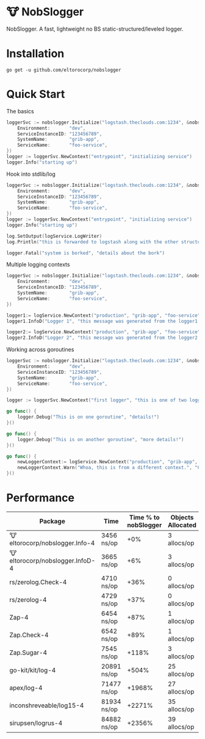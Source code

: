 # :cow: NobSlogger
NobSlogger. A fast, lightweight no BS static-structured/leveled logger.

# Installation

`go get -u github.com/eltorocorp/nobslogger`

# Quick Start

The basics
```go
loggerSvc := nobslogger.Initialize("logstash.theclouds.com:1234", &nobslogger.ServiceContext{
    Environment:       "dev",
    ServiceInstanceID: "123456789",
    SystemName:        "grib-app",
    ServiceName:       "foo-service",
})
logger := loggerSvc.NewContext("entrypoint", "initializing service")
logger.Info("starting up")
```

Hook into stdlib/log 
```go
loggerSvc := nobslogger.Initialize("logstash.theclouds.com:1234", &nobslogger.ServiceContext{
    Environment:       "dev",
    ServiceInstanceID: "123456789",
    SystemName:        "grib-app",
    ServiceName:       "foo-service",
})
logger := loggerSvc.NewContext("entrypoint", "initializing service")
logger.Info("starting up")

log.SetOutput(logService.LogWriter)
log.Println("this is forwarded to logstash along with the other structured logs")

logger.Fatal("system is borked", "details about the bork")
```

Multiple logging contexts
```go
loggerSvc := nobslogger.Initialize("logstash.theclouds.com:1234", &nobslogger.ServiceContext{
    Environment:       "dev",
    ServiceInstanceID: "123456789",
    SystemName:        "grib-app",
    ServiceName:       "foo-service",
})

logger1:= logService.NewContext("production", "grib-app", "foo-service", "instance 1")
logger1.InfoD("Logger 1", "this message was generated from the logger1 context")

logger2:= logService.NewContext("production", "grib-app", "foo-service", "instance 2")
logger2.InfoD("Logger 2", "this message was generated from the logger2 context")
```

Working across goroutines
```go
loggerSvc := nobslogger.Initialize("logstash.theclouds.com:1234", &nobslogger.ServiceContext{
    Environment:       "dev",
    ServiceInstanceID: "123456789",
    SystemName:        "grib-app",
    ServiceName:       "foo-service",
})

logger := loggerSvc.NewContext("first logger", "this is one of two loggers we'll establish")

go func() {
    logger.Debug("This is on one goroutine", "details!")
}()

go func() {
    logger.Debug("This is on another goroutine", "more details!")
}()

go func() {
    newLoggerContext:= logService.NewContext("production", "grib-app", "foo-service", "instance 3")
    newLoggerContext.Warn("Whoa, this is from a different context.", "Crazy details")
}()
```

# Performance

| Package                               | Time         |  Time % to nobSlogger | Objects Allocated |
|---------------------------------------|--------------|-----------------------|-------------------|
| :cow: eltorocorp/nobslogger.Info-4    | 3456 ns/op   | +0%                   | 3 allocs/op       |
| :cow: eltorocorp/nobslogger.InfoD-4   | 3665 ns/op   | +6%                   | 3 allocs/op       |
| rs/zerolog.Check-4                    | 4710 ns/op   | +36%                  | 0 allocs/op       |
| rs/zerolog-4                          | 4729 ns/op   | +37%                  | 0 allocs/op       |
| Zap-4                                 | 6454 ns/op   | +87%                  | 1 allocs/op       |
| Zap.Check-4                           | 6542 ns/op   | +89%                  | 1 allocs/op       |
| Zap.Sugar-4                           | 7545 ns/op   | +118%                 | 3 allocs/op       |
| go-kit/kit/log-4                      | 20891 ns/op  | +504%                 | 25 allocs/op      |
| apex/log-4                            | 71477 ns/op  | +1968%                | 27 allocs/op      |
| inconshreveable/log15-4               | 81934 ns/op  | +2271%                | 35 allocs/op      |
| sirupsen/logrus-4                     | 84882 ns/op  | +2356%                | 39 allocs/op      |
